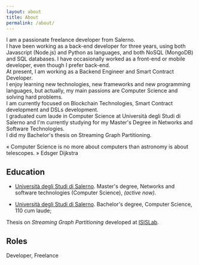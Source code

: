 ```yaml
---
layout: about
title: About
permalink: /about/
---
```


I am a passionate freelance developer from Salerno. <br/>
I have been working as a back-end developer for three years, using both Javascript (Node.js) and Python as languages, and both NoSQL (MongoDB) and SQL databases. I have occasionally worked as a front-end or mobile developer, even though I prefer back-end. <br/> 
At present, I am working as a Backend Engineer and Smart Contract Developer. <br/>
I enjoy learning new technologies, new frameworks and new programming languages, but actually, my main passions are Computer Science and solving hard problems. <br/>
I am currently focused on Blockchain Technologies, Smart Contract development and DSLs development. <br/>
I graduated cum laude in Computer Science at Università degli Studi di Salerno and I'm currently studying for my Master's Degree in Networks and Software Technologies.<br/>
I did my Bachelor's thesis on Streaming Graph Partitioning. <br/>

« Computer Science is no more about computers than astronomy is about telescopes. »
 Edsger Dijkstra


## Education

* [Università degli Studi di Salerno](http://www.unisa.it). Master's degree, Networks and software technologies (Computer Science), *(active now)*. 

* [Università degli Studi di Salerno](http://www.unisa.it). Bachelor's degree, Computer Science, 110 cum laude;

Thesis on *Streaming Graph Partitioning* developed at [ISISLab](https://github.com/isislab-unisa/streaminggraphpartitioning/).


<!--  
    TODO check absolute link
-->
## Roles

Developer, Freelance

